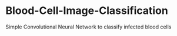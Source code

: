 # Blood-Cell-Image-Classification
Simple Convolutional Neural Network to classify infected blood cells
